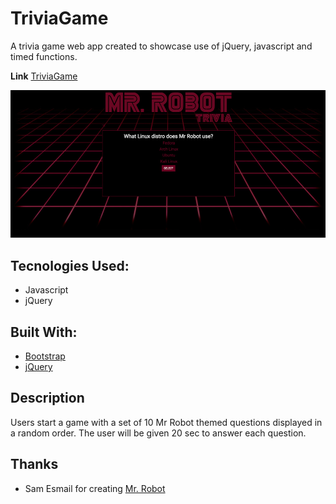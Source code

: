 # TriviaGame

A trivia game web app created to showcase use of jQuery, javascript and timed functions.

**Link** [TriviaGame](https://j-riv.github.io/TriviaGame)

![Trivia Game](/assets/images/screenshots/trivia-game-screenshot.jpg)

## Tecnologies Used:
* Javascript
* jQuery

## Built With:
* [Bootstrap](https://getbootstrap.com/)
* [jQuery](https://jquery.com/)

## Description
Users start a game with a set of 10 Mr Robot themed questions displayed in a random order. The user will be given 20 sec to answer each question.

## Thanks
* Sam Esmail for creating [Mr. Robot](https://www.usanetwork.com/mrrobot)

